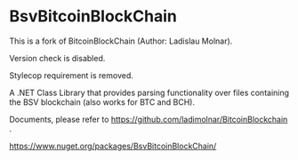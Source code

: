 # BsvBitcoinBlockChain
This is a fork of BitcoinBlockChain (Author: Ladislau Molnar).

Version check is disabled.

Stylecop requirement is removed.

A .NET Class Library that provides parsing functionality over files containing the BSV blockchain (also works for BTC and BCH).

Documents, please refer to https://github.com/ladimolnar/BitcoinBlockchain  .

https://www.nuget.org/packages/BsvBitcoinBlockChain/
